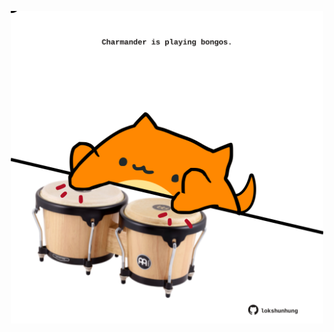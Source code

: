 <!-- built at 03/01/2024, 07:00:43 UTC -->
<p align="center">
  <img width="500" height="500" src="./ReadmeImage.svg">
</p>
